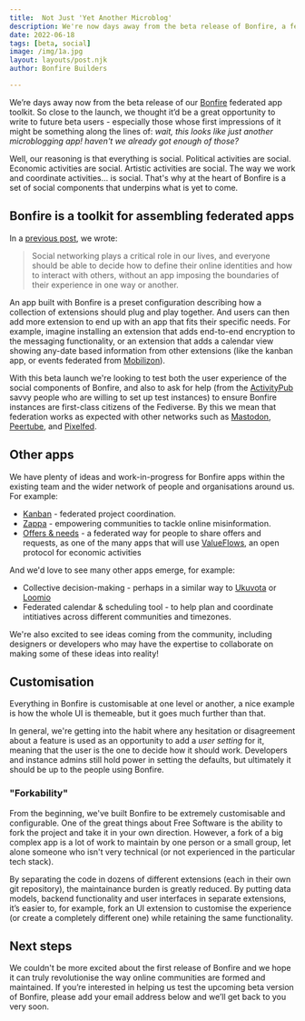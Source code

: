 ```yaml
---
title:  Not Just 'Yet Another Microblog'
description: We're now days away from the beta release of Bonfire, a federated app toolkit. When beta users get their hands on it, however, they might be confused wait, this looks like just another microblogging app! haven't we already got enough of those? 
date: 2022-06-18
tags: [beta, social]
image: /img/1a.jpg
layout: layouts/post.njk
author: Bonfire Builders

---
```


We’re days away now from the beta release of our [Bonfire](/) federated app toolkit. So close to the launch, we thought it’d be a great opportunity to write to future beta users - especially those whose first impressions of it might be something along the lines of: *wait, this looks like just another microblogging app! haven't we already got enough of those?* 

Well, our reasoning is that everything is social. Political activities are social. Economic activities are social. Artistic activities are social. The way we work and coordinate activities... is social. That's why at the heart of Bonfire is a set of social components that underpins what is yet to come. 

## Bonfire is a toolkit for assembling federated apps
In a [previous post](https://bonfirenetworks.org/posts/let_thousand_bonfires_bloom/), we wrote:

> Social networking plays a critical role in our lives, and everyone should be able to decide how to define their online identities and how to interact with others, without an app imposing the boundaries of their experience in one way or another.

An app built with Bonfire is a preset configuration describing how a collection of extensions should plug and play together. And users can then add more extension to end up with an app that fits their specific needs. For example, imagine installing an extension that adds end-to-end encryption to the messaging functionality, or an extension that adds a calendar view showing any-date based information from other extensions (like the kanban app, or events federated from [Mobilizon](https://joinmobilizon.org/)). 

With this beta launch we're looking to test both the user experience of the social components of Bonfire, and also to ask for help (from the [ActivityPub](https://activitypub.rocks/) savvy people who are willing to set up test instances) to ensure Bonfire instances are first-class citizens of the Fediverse. By this we mean that federation works as expected with other networks such as [Mastodon](https://joinmastodon.org/), [Peertube](https://joinpeertube.org/), and [Pixelfed](https://pixelfed.org/). 

## Other apps
We have plenty of ideas and work-in-progress for Bonfire apps within the existing team and the wider network of people and organisations around us. For example: 

* [Kanban](https://bonfirenetworks.org/posts/bonfire_coordination/) - federated project coordination.
* [Zappa](https://bonfirenetworks.org/tags/zappa/) - empowering communities to tackle online misinformation.
* [Offers & needs](https://bonfirenetworks.org/posts/notes_on_neapoletan_meeting/#suggestions-for-next-extensions) - a federated way for people to share offers and requests, as one of the many apps that will use [ValueFlows](https://valueflo.ws), an open protocol for economic activities 

And we'd love to see many other apps emerge, for example:

* Collective decision-making - perhaps in a similar way to [Ukuvota](https://ukuvota.world/) or [Loomio](https://www.loomio.com/)
* Federated calendar & scheduling tool - to help plan and coordinate intitiatives across different communities and timezones. 

We're also excited to see ideas coming from the community, including designers or developers who may have the expertise to collaborate on making some of these ideas into reality! 

## Customisation
Everything in Bonfire is customisable at one level or another, a nice example is how the whole UI is themeable, but it goes much further than that. 

In general, we're getting into the habit where any hesitation or disagreement about a feature is used as an opportunity to add a *user setting* for it, meaning that the user is the one to decide how it should work. Developers and instance admins still hold power in setting the defaults, but ultimately it should be up to the people using Bonfire.

### "Forkability"
From the beginning, we've built Bonfire to be extremely customisable and configurable. One of the great things about Free Software is the ability to fork the project and take it in your own direction. However, a fork of a big complex app is a lot of work to maintain by one person or a small group, let alone someone who isn't very technical (or not experienced in the particular tech stack).

By separating the code in dozens of different extensions (each in their own git repository), the maintainance burden is greatly reduced. By putting data models, backend functionality and user interfaces in separate extensions, it’s easier to, for example, fork an UI extension to customise the experience (or create a completely different one) while retaining the same functionality.

## Next steps
We couldn't be more excited about the first release of Bonfire and we hope it can truly revolutionise the way online communities are formed and maintained. If you’re interested in helping us test the upcoming beta version of Bonfire, please add your email address below and we’ll get back to you very soon. 